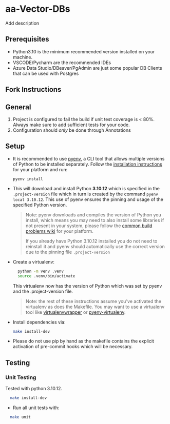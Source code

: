 # aa-Vector-DBs
Add description

## Prerequisites

- Python3.10 is the minimum recommended version installed on your machine.
- VSCODE/Pycharm are the recommended IDEs
- Azure Data Studio/DBeaver/PgAdmin are just some popular DB Clients that can be used with Postgres

## Fork Instructions


## General
1. Project is configured to fail the build if unit test coverage is < 80%. Always make sure to add sufficient tests for your code.
2. Configuration should *only* be done through Annotations

## Setup

- It is recommended to use [pyenv](https://github.com/pyenv/pyenv), a CLI tool that allows multiple versions of Python to be
  installed separately. Follow the [installation instructions](https://github.com/pyenv/pyenv#installation)
  for your platform and run:

  ```
  pyenv install
  ```

- This will download and install Python **3.10.12** which is specified in the `.project-version` file which in turn is created by the command `pyenv local 3.10.12`. This use of pyenv ensures the pinning and usage of the specified Python version.

  > Note: pyenv downloads and compiles the version of Python you install, which means you may need
  > to also install some libraries if not present in your system, please follow the
  > [common build problems wiki](https://github.com/pyenv/pyenv/wiki/Common-build-problems) for
  > your platform.
  >
  > If you already have Python 3.10.12 installed you do not need to reinstall it and pyenv should automatically use the correct version due to the pinning file `.project-version`

- Create a virtualenv:

  ```bash
    python -m venv .venv
    source .venv/bin/activate
  ```
  This virtualenv now has the version of Python which was set by pyenv and the .project-version file.

  > Note: the rest of these instructions assume you've activated the virtualenv as does the Makefile. You may want to use a virtualenv tool like
  > [virtualenvwrapper](https://virtualenvwrapper.readthedocs.io/en/latest/) or
  > [pyenv-virtualenv](https://github.com/pyenv/pyenv-virtualenv).

- Install dependencies via:
  ```bash
  make install-dev
  ```
- Please do not use pip by hand as the makefile contains the explicit activation of pre-commit hooks which will be necessary.

## Testing

### Unit Testing
Tested with python 3.10.12.

```bash
  make install-dev
```

- Run all unit tests with:
```bash
  make unit
 ```
